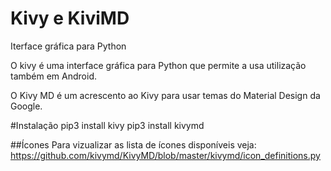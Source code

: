 # Kivy e KiviMD
Iterface gráfica para Python

O kivy é uma interface gráfica para Python que permite a usa utilização também em Android.

O Kivy MD é um acrescento ao Kivy para usar temas do Material Design da Google.

#Instalação
pip3 install kivy
pip3 install kivymd

##Ícones
Para vizualizar as lista de ícones disponíveis veja:
https://github.com/kivymd/KivyMD/blob/master/kivymd/icon_definitions.py
